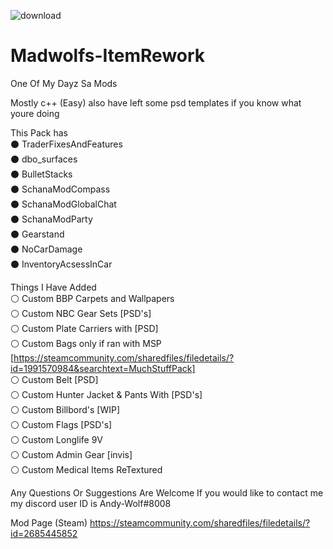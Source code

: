 ![download](https://user-images.githubusercontent.com/28143148/173253980-77f34102-4141-401f-8567-49aac01f8ffe.jpg)


# Madwolfs-ItemRework
 One Of My Dayz Sa Mods 

Mostly c++ (Easy) 
also have left some psd templates if you know what youre doing 
 
This Pack has                
⚫ TraderFixesAndFeatures        
⚫ dbo_surfaces                 
⚫ BulletStacks             
⚫ SchanaModCompass             
⚫ SchanaModGlobalChat	        
⚫ SchanaModParty              
⚫ Gearstand                       
⚫ NoCarDamage                  
⚫ InventoryAcsessInCar                        

Things I Have Added               
 ⚪ Custom BBP Carpets and Wallpapers                                 
 ⚪ Custom NBC Gear Sets [PSD's]                                    
 ⚪ Custom Plate Carriers with [PSD]                                   
 ⚪ Custom Bags only if ran with MSP                      
     [https://steamcommunity.com/sharedfiles/filedetails/?id=1991570984&searchtext=MuchStuffPack]           
 ⚪ Custom Belt [PSD]                             
 ⚪ Custom Hunter Jacket & Pants With [PSD's]                                  
 ⚪ Custom Billbord's [WIP]                                              
 ⚪ Custom Flags [PSD's]                                                                              
 ⚪ Custom Longlife 9V                       
 ⚪ Custom Admin Gear [invis]                                                
 ⚪ Custom Medical Items ReTextured                  

Any Questions Or Suggestions Are Welcome
If you would like to contact me my discord user ID is Andy-Wolf#8008

Mod Page (Steam)
https://steamcommunity.com/sharedfiles/filedetails/?id=2685445852
